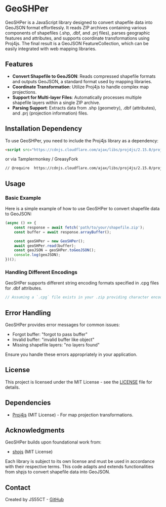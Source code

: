 # GeoSHPer

GeoSHPer is a JavaScript library designed to convert shapefile data into GeoJSON format effortlessly. It reads ZIP archives containing various components of shapefiles (.shp, .dbf, and .prj files), parses geographic features and attributes, and supports coordinate transformations using Proj4js. The final result is a GeoJSON FeatureCollection, which can be easily integrated with web mapping libraries.

## Features

- **Convert Shapefile to GeoJSON**: Reads compressed shapefile formats and outputs GeoJSON, a standard format used by mapping libraries.
- **Coordinate Transformation**: Utilize Proj4js to handle complex map projections.
- **Support for Multi-layer Files**: Automatically processes multiple shapefile layers within a single ZIP archive.
- **Parsing Support**: Extracts data from .shp (geometry), .dbf (attributes), and .prj (projection information) files.

## Installation Dependency

To use GeoSHPer, you need to include the Proj4js library as a dependency:

```html
<script src="https://cdnjs.cloudflare.com/ajax/libs/proj4js/2.15.0/proj4-src.js"></script>
```
or via Tamplermonkey / GreasyFork

```html
// @require  https://cdnjs.cloudflare.com/ajax/libs/proj4js/2.15.0/proj4-src.js
```

## Usage

### Basic Example

Here is a simple example of how to use GeoSHPer to convert shapefile data to GeoJSON:

```javascript
(async () => {
    const response = await fetch('path/to/your/shapefile.zip');
    const buffer = await response.arrayBuffer();

    const geoSHPer = new GeoSHPer();
    await geoSHPer.read(buffer);
    const geoJSON = geoSHPer.toGeoJSON();
    console.log(geoJSON);
})();
```

### Handling Different Encodings

GeoSHPer supports different string encoding formats specified in .cpg files for .dbf attributes.

```javascript
// Assuming a `.cpg` file exists in your .zip providing character encoding details.
```

## Error Handling

GeoSHPer provides error messages for common issues:
- Forgot buffer: "forgot to pass buffer"
- Invalid buffer: "invalid buffer like object"
- Missing shapefile layers: "no layers found"

Ensure you handle these errors appropriately in your application.

## License

This project is licensed under the MIT License - see the [LICENSE](LICENSE) file for details.

## Dependencies

- [Proj4js](http://proj4js.org/) (MIT License) - For map projection transformations.

## Acknowledgments

GeoSHPer builds upon foundational work from:
- [shpjs](https://github.com/calvinmetcalf/shapefile-js) (MIT License)

Each library is subject to its own license and must be used in accordance with their respective terms. This code adapts and extends functionalities from shpjs to convert shapefile data into GeoJSON.


## Contact

Created by JS55CT - [GitHub](https://github.com/JS55CT)

